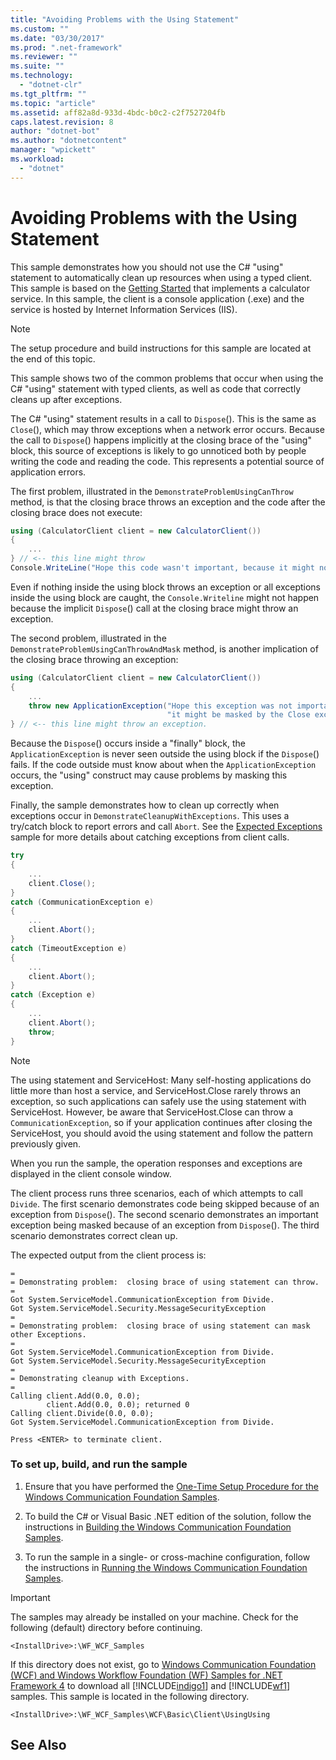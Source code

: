 ```yaml
---
title: "Avoiding Problems with the Using Statement"
ms.custom: ""
ms.date: "03/30/2017"
ms.prod: ".net-framework"
ms.reviewer: ""
ms.suite: ""
ms.technology: 
  - "dotnet-clr"
ms.tgt_pltfrm: ""
ms.topic: "article"
ms.assetid: aff82a8d-933d-4bdc-b0c2-c2f7527204fb
caps.latest.revision: 8
author: "dotnet-bot"
ms.author: "dotnetcontent"
manager: "wpickett"
ms.workload: 
  - "dotnet"
---
```

# Avoiding Problems with the Using Statement
This sample demonstrates how you should not use the C# "using" statement to automatically clean up resources when using a typed client. This sample is based on the [Getting Started](../../../../docs/framework/wcf/samples/getting-started-sample.md) that implements a calculator service. In this sample, the client is a console application (.exe) and the service is hosted by Internet Information Services (IIS).  
  
> [!NOTE]
>  The setup procedure and build instructions for this sample are located at the end of this topic.  
  
 This sample shows two of the common problems that occur when using the C# "using" statement with typed clients, as well as code that correctly cleans up after exceptions.  
  
 The C# "using" statement results in a call to `Dispose`(). This is the same as `Close`(), which may throw exceptions when a network error occurs. Because the call to `Dispose`() happens implicitly at the closing brace of the "using" block, this source of exceptions is likely to go unnoticed both by people writing the code and reading the code. This represents a potential source of application errors.  
  
 The first problem, illustrated in the `DemonstrateProblemUsingCanThrow` method, is that the closing brace throws an exception and the code after the closing brace does not execute:  
  
```csharp   
using (CalculatorClient client = new CalculatorClient())  
{  
    ...  
} // <-- this line might throw  
Console.WriteLine("Hope this code wasn't important, because it might not happen.");  
```  
  
 Even if nothing inside the using block throws an exception or all exceptions inside the using block are caught, the `Console.Writeline` might not happen because the implicit `Dispose`() call at the closing brace might throw an exception.  
  
 The second problem, illustrated in the `DemonstrateProblemUsingCanThrowAndMask` method, is another implication of the closing brace throwing an exception:  
  
```csharp   
using (CalculatorClient client = new CalculatorClient())  
{  
    ...  
    throw new ApplicationException("Hope this exception was not important, because "+  
                                   "it might be masked by the Close exception.");  
} // <-- this line might throw an exception.  
```  
  
 Because the `Dispose`() occurs inside a "finally" block, the `ApplicationException` is never seen outside the using block if the `Dispose`() fails. If the code outside must know about when the `ApplicationException` occurs, the "using" construct may cause problems by masking this exception.  
  
 Finally, the sample demonstrates how to clean up correctly when exceptions occur in `DemonstrateCleanupWithExceptions`. This uses a try/catch block to report errors and call `Abort`. See the [Expected Exceptions](../../../../docs/framework/wcf/samples/expected-exceptions.md) sample for more details about catching exceptions from client calls.  
  
```csharp   
try  
{  
    ...  
    client.Close();  
}  
catch (CommunicationException e)  
{  
    ...  
    client.Abort();  
}  
catch (TimeoutException e)  
{  
    ...  
    client.Abort();  
}  
catch (Exception e)  
{  
    ...  
    client.Abort();  
    throw;  
}  
```  
  
> [!NOTE]
>  The using statement and ServiceHost: Many self-hosting applications do little more than host a service, and ServiceHost.Close rarely throws an exception, so such applications can safely use the using statement with ServiceHost. However, be aware that ServiceHost.Close can throw a `CommunicationException`, so if your application continues after closing the ServiceHost, you should avoid the using statement and follow the pattern previously given.  
  
 When you run the sample, the operation responses and exceptions are displayed in the client console window.  
  
 The client process runs three scenarios, each of which attempts to call `Divide`. The first scenario demonstrates code being skipped because of an exception from `Dispose`(). The second scenario demonstrates an important exception being masked because of an exception from `Dispose`(). The third scenario demonstrates correct clean up.  
  
 The expected output from the client process is:  
  
```  
=  
= Demonstrating problem:  closing brace of using statement can throw.  
=  
Got System.ServiceModel.CommunicationException from Divide.  
Got System.ServiceModel.Security.MessageSecurityException  
=  
= Demonstrating problem:  closing brace of using statement can mask other Exceptions.  
=  
Got System.ServiceModel.CommunicationException from Divide.  
Got System.ServiceModel.Security.MessageSecurityException  
=  
= Demonstrating cleanup with Exceptions.  
=  
Calling client.Add(0.0, 0.0);  
        client.Add(0.0, 0.0); returned 0  
Calling client.Divide(0.0, 0.0);  
Got System.ServiceModel.CommunicationException from Divide.  
  
Press <ENTER> to terminate client.  
```  
  
### To set up, build, and run the sample  
  
1.  Ensure that you have performed the [One-Time Setup Procedure for the Windows Communication Foundation Samples](../../../../docs/framework/wcf/samples/one-time-setup-procedure-for-the-wcf-samples.md).  
  
2.  To build the C# or Visual Basic .NET edition of the solution, follow the instructions in [Building the Windows Communication Foundation Samples](../../../../docs/framework/wcf/samples/building-the-samples.md).  
  
3.  To run the sample in a single- or cross-machine configuration, follow the instructions in [Running the Windows Communication Foundation Samples](../../../../docs/framework/wcf/samples/running-the-samples.md).  
  
> [!IMPORTANT]
>  The samples may already be installed on your machine. Check for the following (default) directory before continuing.  
>   
>  `<InstallDrive>:\WF_WCF_Samples`  
>   
>  If this directory does not exist, go to [Windows Communication Foundation (WCF) and Windows Workflow Foundation (WF) Samples for .NET Framework 4](http://go.microsoft.com/fwlink/?LinkId=150780) to download all [!INCLUDE[indigo1](../../../../includes/indigo1-md.md)] and [!INCLUDE[wf1](../../../../includes/wf1-md.md)] samples. This sample is located in the following directory.  
>   
>  `<InstallDrive>:\WF_WCF_Samples\WCF\Basic\Client\UsingUsing`  
  
## See Also
